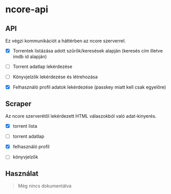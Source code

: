 # ncore-api

## API

Ez végzi kommunikációt a háttérben az ncore szerverrel.

* [x] Torrentek listázása adott szűrők/keresések alapján (keresés cím illetve imdb id alapján)
* [ ] Torrent adatlap lekérdezése
* [ ] Könyvjelzők lekérdezése és létrehozása
* [x] Felhasználó profil adatok lekérdezése (passkey miatt kell csak egyelőre)



## Scraper

Az ncore szerverétől lekérdezett HTML válaszokból való adat-kinyerés.

* [x] torrent lista
* [ ] torrent adatlap
* [x] felhasználó profil
* [ ] könyvjelzők



## Használat

> Még nincs dokumentálva